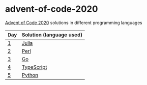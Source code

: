 # advent-of-code-2020

[Advent of Code 2020](https://adventofcode.com/2020/) solutions in different programming languages

| Day | Solution (language used) |
| - | - |
| [1](https://adventofcode.com/2020/day/1) | [Julia](1) |
| [2](https://adventofcode.com/2020/day/2) | [Perl](2) |
| [3](https://adventofcode.com/2020/day/3) | [Go](3) |
| [4](https://adventofcode.com/2020/day/4) | [TypeScript](4) |
| [5](https://adventofcode.com/2020/day/5) | [Python](5) |
